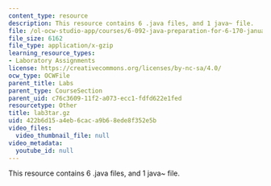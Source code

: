 ```yaml
---
content_type: resource
description: This resource contains 6 .java files, and 1 java~ file.
file: /ol-ocw-studio-app/courses/6-092-java-preparation-for-6-170-january-iap-2006/422b6d15a4eb6caca9b68ede8f352e5b_lab3tar.gz
file_size: 6162
file_type: application/x-gzip
learning_resource_types:
- Laboratory Assignments
license: https://creativecommons.org/licenses/by-nc-sa/4.0/
ocw_type: OCWFile
parent_title: Labs
parent_type: CourseSection
parent_uid: c76c3609-11f2-a073-ecc1-fdfd622e1fed
resourcetype: Other
title: lab3tar.gz
uid: 422b6d15-a4eb-6cac-a9b6-8ede8f352e5b
video_files:
  video_thumbnail_file: null
video_metadata:
  youtube_id: null
---
```

This resource contains 6 .java files, and 1 java~ file.